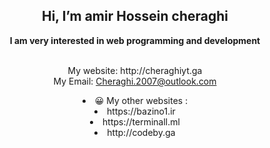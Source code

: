<center><h2> Hi, I’m amir Hossein cheraghi </h2>
<p>
<b>
I am very interested in web programming and development
</b>
<br />
<br />
 <p>My website: http://cheraghiyt.ga 
<br /> My Email: <a href="mailto:Cheraghi.2007@outlook.com">Cheraghi.2007@outlook.com</a>

<li> 😀️ My other websites :<br /><li> https://bazino1.ir <br />
<li> https://terminall.ml <br />
<li> http://codeby.ga <br />
</li>
